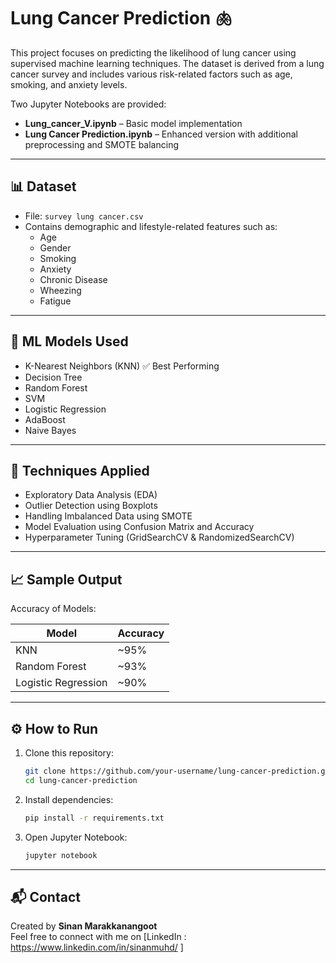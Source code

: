 # Lung Cancer Prediction 🫁

This project focuses on predicting the likelihood of lung cancer using supervised machine learning techniques. The dataset is derived from a lung cancer survey and includes various risk-related factors such as age, smoking, and anxiety levels.

Two Jupyter Notebooks are provided:
- **Lung_cancer_V.ipynb** – Basic model implementation
- **Lung Cancer Prediction.ipynb** – Enhanced version with additional preprocessing and SMOTE balancing


---

## 📊 Dataset

- File: `survey lung cancer.csv`
- Contains demographic and lifestyle-related features such as:
  - Age
  - Gender
  - Smoking
  - Anxiety
  - Chronic Disease
  - Wheezing
  - Fatigue

---

## 🧠 ML Models Used

- K-Nearest Neighbors (KNN) ✅ Best Performing
- Decision Tree
- Random Forest
- SVM
- Logistic Regression
- AdaBoost
- Naive Bayes

---

## 🧪 Techniques Applied

- Exploratory Data Analysis (EDA)
- Outlier Detection using Boxplots
- Handling Imbalanced Data using SMOTE
- Model Evaluation using Confusion Matrix and Accuracy
- Hyperparameter Tuning (GridSearchCV & RandomizedSearchCV)

---

## 📈 Sample Output

Accuracy of Models:

| Model               | Accuracy |
|---------------------|----------|
| KNN                 | ~95%     |
| Random Forest       | ~93%     |
| Logistic Regression | ~90%     |

---

## ⚙️ How to Run

1. Clone this repository:
   ```bash
   git clone https://github.com/your-username/lung-cancer-prediction.git
   cd lung-cancer-prediction
   ```

2. Install dependencies:
   ```bash
   pip install -r requirements.txt
   ```

3. Open Jupyter Notebook:
   ```bash
   jupyter notebook
   ```

---

## 📬 Contact

Created by **Sinan Marakkanangoot**  
Feel free to connect with me on [LinkedIn : https://www.linkedin.com/in/sinanmuhd/ ]

